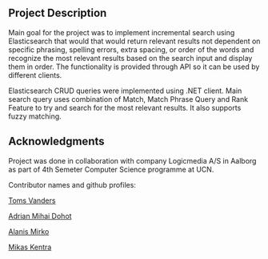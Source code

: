 <!-- ABOUT THE PROJECT -->
## Project Description
Main goal for the project was to implement incremental search using Elasticsearch that would that would return relevant results not dependent on specific phrasing, spelling errors, extra spacing, or order of the words and recognize the most relevant results based on the search input and display them in order. The functionality is provided through API so it can be used by different clients.

Elasticsearch CRUD queries were implemented using .NET client. Main search query uses combination of Match, Match Phrase Query and Rank Feature to try and search for the most relevant results. It also supports fuzzy matching.

<!-- CONTRIBUTORS -->
## Acknowledgments

Project was done in collaboration with company Logicmedia A/S in Aalborg as part of 4th Semeter Computer Science programme at UCN.

Contributor names and github profiles:

[Toms Vanders](https://github.com/toms-vanders)

[Adrian Mihai Dohot](https://github.com/AlexanderADM)

[Alanis Mirko](https://github.com/alanismirko)

[Mikas Kentra](https://github.com/mikaske)
